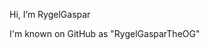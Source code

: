 Hi, I’m RygelGaspar

I'm known on GitHub as "RygelGasparTheOG"

<!---
RygelGasparTheOG/RygelGasparTheOG is a ✨ special ✨ repository because its `README.md` (this file) appears on your GitHub profile.
You can click the Preview link to take a look at your changes.
--->
